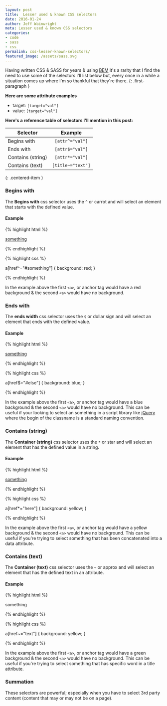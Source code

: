 ```yaml
---
layout: post
title:  Lesser used & known CSS selectors
date: 2016-01-24
author: Jeff Wainwright
meta: Lesser used & known CSS selectors
categories:
- code
- sass
- css
permalink: css-lesser-known-selectors/
featured_image: /assets/sass.svg
---
```



Having written CSS & SASS for years & using [BEM](//csswizardry.com/2013/01/mindbemding-getting-your-head-round-bem-syntax/) it's a rarity that I find the need to use some of the selectors I'll list below but, every once in a while a situation comes up where I'm so thankful that they're there.
{: .first-paragraph }

**Here are some attribute examples**

- target:&nbsp;`[target="val"]`
- value:&nbsp;`[target="val"]`

**Here's a reference table of selectors I'll mention in this post:**

| Selector | Example |
|----------|:-------------:|
| Begins with | `[attr^="val"]` |
| Ends with | `[attr$="val"]` |
| Contains (string) | `[attr*="val"]` |
| Contains (text) | `[title~="text"]` |
{: .centered-item }

### Begins with

The **Begins with** css selector uses the `^` or carrot and will select an element that starts with the defined value.

#### Example

{% highlight html %}

<a href="#something">something</a>
<a href="#not-something"></a>

{% endhighlight %}


{% highlight css %}

a[href^="#something"] {
    background: red;
}

{% endhighlight %}

In the example above the first `<a>`, or anchor tag would have a red background & the second `<a>` would have no background.

### Ends with

The **ends width** css selector uses the `$` or dollar sign and will select an element that ends with the defined value.

#### Example

{% highlight html %}

<a href="#something-else">something</a>
<a href="#something"></a>

{% endhighlight %}


{% highlight css %}

a[href$="#else"] {
    background: blue;
}

{% endhighlight %}

In the example above the first `<a>`, or anchor tag would have a blue background & the second `<a>` would have no background.
This can be useful if your looking to select an something in a script library like [jQuery](http://jquery.com) where the begin of the classname is a standard naming convention.

### Contains (string)

The **Container (string)** css selector uses the `*` or star and will select an element that has the defined value in a string.

#### Example

{% highlight html %}

<a href="#something-in-here">something</a>
<a href="#something"></a>

{% endhighlight %}


{% highlight css %}

a[href*="here"] {
    background: yellow;
}

{% endhighlight %}

In the example above the first `<a>`, or anchor tag would have a yellow background & the second `<a>` would have no background. This can be useful if you're trying to select something that has been concatenated into a data attribute.

### Contains (text)

The **Container (text)** css selector uses the `~` or approx and will select an element that has the defined text in an attribute.

#### Example

{% highlight html %}

<a title="some special text">something</a>
<a title="text"></a>

{% endhighlight %}

{% highlight css %}

a[href~="text"] {
    background: yellow;
}

{% endhighlight %}

In the example above the first `<a>`, or anchor tag would have a green background & the second `<a>` would have no background.
This can be useful if you're trying to select something that has specific word in a title attribute.

### Summation

These selectors are powerful; especially when you have to select 3rd party content (content that may or may not be on a page).
